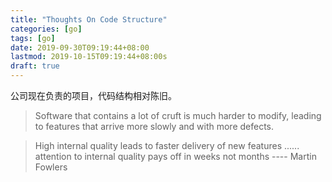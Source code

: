 ```yaml
---
title: "Thoughts On Code Structure"
categories: [go]
tags: [go]
date: 2019-09-30T09:19:44+08:00
lastmod: 2019-10-15T09:19:44+08:00s
draft: true
---
```


公司现在负责的项目，代码结构相对陈旧。

<!--more-->

> Software that contains a lot of cruft is much harder to modify, leading to features that arrive more slowly and with more defects.

> High internal quality leads to faster delivery of new features ...... attention to internal quality pays off in weeks not months         ---- Martin Fowlers
